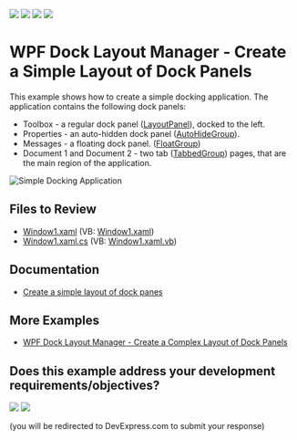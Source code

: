 <!-- default badges list -->
![](https://img.shields.io/endpoint?url=https://codecentral.devexpress.com/api/v1/VersionRange/128643199/22.2.2%2B)
[![](https://img.shields.io/badge/Open_in_DevExpress_Support_Center-FF7200?style=flat-square&logo=DevExpress&logoColor=white)](https://supportcenter.devexpress.com/ticket/details/E1600)
[![](https://img.shields.io/badge/📖_How_to_use_DevExpress_Examples-e9f6fc?style=flat-square)](https://docs.devexpress.com/GeneralInformation/403183)
[![](https://img.shields.io/badge/💬_Leave_Feedback-feecdd?style=flat-square)](#does-this-example-address-your-development-requirementsobjectives)
<!-- default badges end -->

# WPF Dock Layout Manager - Create a Simple Layout of Dock Panels

This example shows how to create a simple docking application. The application contains the following dock panels:

* Toolbox - a regular dock panel ([LayoutPanel](https://docs.devexpress.com/WPF/DevExpress.Xpf.Docking.LayoutPanel)), docked to the left.
* Properties - an auto-hidden dock panel ([AutoHideGroup](https://docs.devexpress.com/WPF/DevExpress.Xpf.Docking.AutoHideGroup)).
* Messages - a floating dock panel. ([FloatGroup](https://docs.devexpress.com/WPF/DevExpress.Xpf.Docking.FloatGroup))
* Document 1 and Document 2 - two tab ([TabbedGroup](https://docs.devexpress.com/WPF/DevExpress.Xpf.Docking.TabbedGroup)) pages, that are the main region of the application.

![Simple Docking Application](https://user-images.githubusercontent.com/12169834/172381729-0cd065d2-a443-44f2-95ac-b250196e79ef.png)

## Files to Review

* [Window1.xaml](./CS/SimpleDockingApplication/Window1.xaml) (VB: [Window1.xaml](./VB/SimpleDockingApplication/Window1.xaml))
* [Window1.xaml.cs](./CS/SimpleDockingApplication/Window1.xaml.cs) (VB: [Window1.xaml.vb](./VB/SimpleDockingApplication/Window1.xaml.vb))

## Documentation

* [Create a simple layout of dock panes](https://docs.devexpress.com/WPF/6654/controls-and-libraries/layout-management/dock-windows/getting-started/how-to-create-a-simple-layout-of-dock-panes)

## More Examples

* [WPF Dock Layout Manager - Create a Complex Layout of Dock Panels](https://github.com/DevExpress-Examples/wpf-docklayoutmanager-create-a-complex-dock-ui)
<!-- feedback -->
## Does this example address your development requirements/objectives?

[<img src="https://www.devexpress.com/support/examples/i/yes-button.svg"/>](https://www.devexpress.com/support/examples/survey.xml?utm_source=github&utm_campaign=wpf-docklayoutmanager-create-a-simple-layout-of-dock-panes&~~~was_helpful=yes) [<img src="https://www.devexpress.com/support/examples/i/no-button.svg"/>](https://www.devexpress.com/support/examples/survey.xml?utm_source=github&utm_campaign=wpf-docklayoutmanager-create-a-simple-layout-of-dock-panes&~~~was_helpful=no)

(you will be redirected to DevExpress.com to submit your response)
<!-- feedback end -->
